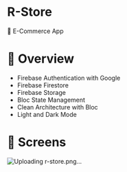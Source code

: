 # R-Store

🛒 E-Commerce App



# :blue_book: Overview

- Firebase Authentication with Google
- Firebase Firestore
- Firebase Storage 
- Bloc State Management 
- Clean Architecture with Bloc
- Light and Dark Mode 

# :iphone: Screens

![Uploading r-store.png…]()


